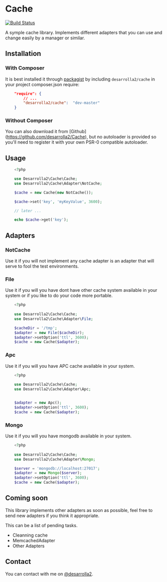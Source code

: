 # Cache

[![Build Status](https://secure.travis-ci.org/desarrolla2/Cache.png)](http://travis-ci.org/desarrolla2/Cache)

A symple cache library. Implements different adapters that you can use and change 
easily by a manager or similar.


## Installation

### With Composer

It is best installed it through [packagist](http://packagist.org/packages/desarrolla2/cache) 
by including
`desarrolla2/cache` in your project composer.json require:

``` json
    "require": {
        // ...
        "desarrolla2/cache":  "dev-master"
    }
```

### Without Composer

You can also download it from [Github] (https://github.com/desarrolla2/Cache), 
but no autoloader is provided so you'll need to register it with your own PSR-0 
compatible autoloader.

## Usage


``` php
    <?php

    use Desarrolla2\Cache\Cache;
    use Desarrolla2\Cache\Adapter\NotCache;

    $cache = new Cache(new NotCache());

    $cache->set('key', 'myKeyValue', 3600);

    // later ...

    echo $cache->get('key');

```

## Adapters

### NotCache

Use it if you will not implement any cache adapter is an adapter that will serve 
to fool the test environments.

### File

Use it if you will you have dont have other cache system available in your system
or if you like to do your code more portable.

``` php
    <?php
    
    use Desarrolla2\Cache\Cache;
    use Desarrolla2\Cache\Adapter\File;

    $cacheDir = '/tmp';
    $adapter = new File($cacheDir);
    $adapter->setOption('ttl', 3600);
    $cache = new Cache($adapter);

```

### Apc

Use it if you will you have APC cache available in your system.

``` php
    <?php
    
    use Desarrolla2\Cache\Cache;
    use Desarrolla2\Cache\Adapter\Apc;


    $adapter = new Apc();
    $adapter->setOption('ttl', 3600);
    $cache = new Cache($adapter);

```

### Mongo

Use it if you will you have mongodb available in your system.

``` php
    <?php
    
    use Desarrolla2\Cache\Cache;
    use Desarrolla2\Cache\Adapter\Mongo;

    $server = 'mongodb://localhost:27017';
    $adapter = new Mongo($server);
    $adapter->setOption('ttl', 3600);
    $cache = new Cache($adapter);

```

## Coming soon

This library implements other adapters as soon as possible, feel free to send 
new adapters if you think it appropriate.

This can be a list of pending tasks.

* Cleanning cache
* MemcachedAdapter
* Other Adapters

## Contact

You can contact with me on [@desarrolla2](https://twitter.com/desarrolla2).